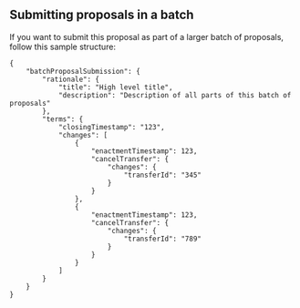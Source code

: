 
## Submitting proposals in a batch
If you want to submit this proposal as part of a larger batch of proposals, follow this sample structure:

```
{
    "batchProposalSubmission": {
        "rationale": {
            "title": "High level title",
            "description": "Description of all parts of this batch of proposals"
        },
        "terms": {
            "closingTimestamp": "123",
            "changes": [
                {
                    "enactmentTimestamp": 123,
                    "cancelTransfer": {
                        "changes": {
                            "transferId": "345"
                        }
                    }
                },
                {
                    "enactmentTimestamp": 123,
                    "cancelTransfer": {
                        "changes": {
                            "transferId": "789"
                        }
                    }
                }
            ]
        }
    }
}
```